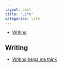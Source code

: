 ```yaml
---
layout: post
title: "Life"
categories: life
---
```


- [Writing](#writing)

## Writing

- [Writing helps me think](https://blog.nindalf.com/posts/writing-helps-me-think/)
